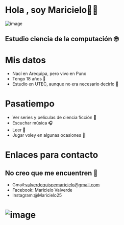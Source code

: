 # Hola , soy Maricielo👋😁
![image](https://user-images.githubusercontent.com/91635845/135359980-fee1e28b-fd93-4b6a-aae4-c33ee77a35db.png)
## Estudio ciencia de la computación 🤓
# Mis datos 
- Nací en Arequipa, pero vivo en Puno
- Tengo 18 años 📅
- Estudio en UTEC, aunque no era necesario decirlo 🤭

# Pasatiempo
- Ver series y peliculas de ciencia ficción 🎥
- Escuchar música 🎧
- Leer 📖
- Jugar voley en algunas ocasiones 🏐
# Enlaces para contacto 
## No creo que me encuentren 🤣
- Gmail:valverdequispemaricielo@gmail.com
- Facebook: Maricielo Valverde 
- Instagram:@Maricielo25
# ![image](https://user-images.githubusercontent.com/91635845/135363772-540aaf63-12a4-433d-ac1f-4e56c25e73f0.png)
